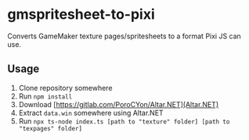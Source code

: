 # gmspritesheet-to-pixi

Converts GameMaker texture pages/spritesheets to a format Pixi JS can use.

## Usage

1. Clone repository somewhere
1. Run `npm install`
1. Download [https://gitlab.com/PoroCYon/Altar.NET](Altar.NET)
1. Extract `data.win` somewhere using Altar.NET
1. Run `npx ts-node index.ts [path to "texture" folder] [path to "texpages" folder]`